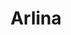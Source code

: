 ---
title: Arlina
description: nama saya arlina
bio: Sed ut perspiciatis unde omnis iste natus error sit voluptatem accusantium doloremque laudantium, totam rem aperiam, eaque ipsa quae ab illo inventore veritatis et.
avatar: /images/admin-avatar.jpg
url: "arlina"
facebook: arlina
twitter: arlina
instagram: arlina
telegram: arlina
---